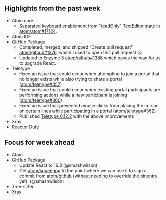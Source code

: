 ## Highlights from the past week

- Atom core
  - Separated keyboard enablement from "readOnly" TextEditor state in [atom/atom#17124](https://github.com/atom/atom/pull/17124).
- Atom IDE
- GitHub Package
  - Completed, merged, and shipped "Create pull request" [atom/github#1376](https://github.com/atom/github/pull/1376), which I used to open this pull request :wink:
  - Updated to Enzyme 3 [atom/github#1386](https://github.com/atom/github/pull/1386) which paves the way for us to upgrade React.
- Teletype
  - Fixed an issue that could occur when attempting to join a portal that no longer exists while also trying to share a portal ([atom/teletype#357](https://github.com/atom/teletypeissues/atom/teletype/357))
  - Fixed an issue that could occur when existing portal participants are performing actions while a new participant is joining ([atom/teletype#360](https://github.com/atom/teletypeissues/atom/teletype/360))
  - Fixed an issue that prevented mouse clicks from placing the cursor on certain lines while participating in a portal ([atom/teletype#362](https://github.com/atom/teletypeissues/atom/teletype/362))
  - Published [Teletype 0.12.2](https://github.com/atom/teletype/releases/tag/v0.12.2) with the above improvements
- Xray
- Reactor Duty

## Focus for week ahead

- Atom
- GitHub Package
  - Update React to 16.3 (@smashwilson)
  - Get [atom/squeegpg](https://github.com/atom/squeegpg) to the point where we can use it to sign a commit from atom/github (without needing to override the pinentry yet). (@smashwilson)
- Tree-sitter
- Xray
